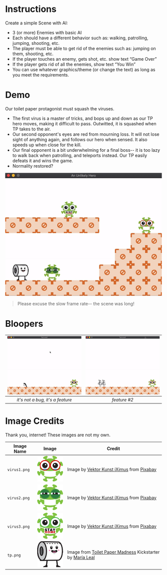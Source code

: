 # Instructions
Create a simple Scene with AI:
- 3 (or more) Enemies with basic AI
- Each should have a different behavior such as: walking, patrolling, jumping, shooting, etc.
- The player must be able to get rid of the enemies such as: jumping on them, shooting, etc.
- If the player touches an enemy, gets shot, etc. show text “Game Over”
- If the player gets rid of all the enemies, show text “You Win” 
- You can use whatever graphics/theme (or change the text) as long as you meet the requirements.

# Demo
Our toilet paper protagonist must squash the viruses. 
- The first virus is a master of tricks, and bops up and down as our TP hero moves, making it difficult to pass. Outwitted, it is squashed when TP takes to the air. 
- Our second opponent's eyes are red from mourning loss. It will not lose sight of anything again, and follows our hero when sensed. It also speeds up when close for the kill. 
- Our final opponent is a bit underwhelming for a final boss-- it is too lazy to walk back when patrolling, and teleports instead. Our TP easily defeats it and wins the game.
- Normality restored?

![demo](demos/demo-win.gif)
> Please excuse the slow frame rate-- the scene was long!

# Bloopers
| ![bloop1](demos/blooper-1.gif) | ![bloop2](demos/blooper-2.gif) |
| :-: | :-: |
| *it's not a bug, it's a feature* | *feature #2*

# Image Credits
Thank you, internet! These images are not my own.

| Image Name | Image | Credit |
| - | :-: | - |
| `virus1.png` | <img src="Sprites/virus1.png" width=100px/> | Image by <a href="https://pixabay.com/users/iXimus-2352783/?utm_source=link-attribution&amp;utm_medium=referral&amp;utm_campaign=image&amp;utm_content=4973104">Vektor Kunst iXimus</a> from <a href="https://pixabay.com/?utm_source=link-attribution&amp;utm_medium=referral&amp;utm_campaign=image&amp;utm_content=4973104">Pixabay</a> |
| `virus2.png` | <img src="Sprites/virus2.png" width=100px/> | Image by <a href="https://pixabay.com/users/iXimus-2352783/?utm_source=link-attribution&amp;utm_medium=referral&amp;utm_campaign=image&amp;utm_content=4973104">Vektor Kunst iXimus</a> from <a href="https://pixabay.com/?utm_source=link-attribution&amp;utm_medium=referral&amp;utm_campaign=image&amp;utm_content=4973104">Pixabay</a> |
| `virus3.png` | <img src="Sprites/virus3.png" width=100px/> | Image by <a href="https://pixabay.com/users/iXimus-2352783/?utm_source=link-attribution&amp;utm_medium=referral&amp;utm_campaign=image&amp;utm_content=4973104">Vektor Kunst iXimus</a> from <a href="https://pixabay.com/?utm_source=link-attribution&amp;utm_medium=referral&amp;utm_campaign=image&amp;utm_content=4973104">Pixabay</a>|
| `tp.png` | <img src="Sprites/tp.png" width=100px/> | Image from <a href="https://www.kickstarter.com/projects/marialeall/toilet-paper-madness">Toilet Paper Madness</a> <a href="https://pixabay.com/?utm_source=link-attribution&amp;utm_medium=referral&amp;utm_campaign=image&amp;utm_content=4973104"></a>Kickstarter by <a href="https://marialeal.com/">María Leal</a> |
